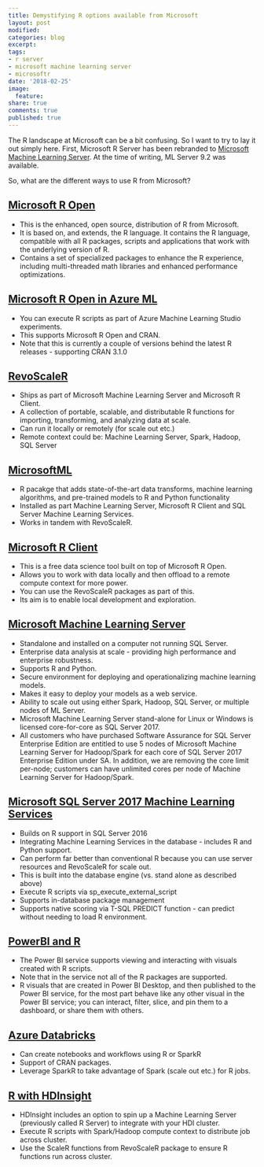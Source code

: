 ```yaml
---
title: Demystifying R options available from Microsoft 
layout: post
modified: 
categories: blog
excerpt: 
tags:
- r server
- microsoft machine learning server
- microsoftr
date: '2018-02-25'
image:
  feature: 
share: true
comments: true
published: true
---
```


The R landscape at Microsoft can be a bit confusing. So I want to try to lay it out simply here. First, Microsoft R Server has been rebranded to [Microsoft Machine Learning Server](https://blogs.technet.microsoft.com/machinelearning/2017/09/25/introducing-microsoft-machine-learning-server-9-2-release/). At the time of writing, ML Server 9.2 was available.

So, what are the different ways to use R from Microsoft?

## [Microsoft R Open](https://mran.microsoft.com/open)
* This is the enhanced, open source, distribution of R from Microsoft. 
* It is based on, and extends, the R language. It contains the R language, compatible with all R packages, scripts and applications that work with the underlying version of R. 
* Contains a set of specialized packages to enhance the R experience, including multi-threaded math libraries and enhanced performance optimizations.

## [Microsoft R Open in Azure ML](https://docs.microsoft.com/en-us/azure/machine-learning/studio-module-reference/execute-r-script)
* You can execute R scripts as part of Azure Machine Learning Studio experiments. 
* This supports Microsoft R Open and CRAN. 
* Note that this is currently a couple of versions behind the latest R releases - supporting CRAN 3.1.0

## [RevoScaleR](https://docs.microsoft.com/en-us/machine-learning-server/r-reference/revoscaler/revoscaler)
* Ships as part of Microsoft Machine Learning Server and Microsoft R Client.
* A collection of portable, scalable, and distributable R functions for importing, transforming, and analyzing data at scale. 
* Can run it locally or remotely (for scale out etc.)
* Remote context could be: Machine Learning Server, Spark, Hadoop, SQL Server

## [MicrosoftML](https://docs.microsoft.com/en-us/machine-learning-server/r/concept-what-is-the-microsoftml-package)
* R pacakge that adds state-of-the-art data transforms, machine learning algorithms, and pre-trained models to R and Python functionality
* Installed as part Machine Learning Server, Microsoft R Client and SQL Server Machine Learning Services.
* Works in tandem with RevoScaleR.

## [Microsoft R Client](https://docs.microsoft.com/en-us/machine-learning-server/r-client/what-is-microsoft-r-client)
* This is a free data science tool built on top of Microsoft R Open.
* Allows you to work with data locally and then offload to a remote compute context for more power.
* You can use the RevoScaleR packages as part of this.
* Its aim is to enable local development and exploration.

## [Microsoft Machine Learning Server](https://docs.microsoft.com/en-us/machine-learning-server/what-is-machine-learning-server)
* Standalone and installed on a computer not running SQL Server.
* Enterprise data analysis at scale - providing high performance and enterprise robustness.
* Supports R and Python.
* Secure environment for deploying and operationalizing machine learning models.
* Makes it easy to deploy your models as a web service.
* Ability to scale out using either Spark, Hadoop, SQL Server, or multiple nodes of ML Server.
* Microsoft Machine Learning Server stand-alone for Linux or Windows is licensed core-for-core as SQL Server 2017.
* All customers who have purchased Software Assurance for SQL Server Enterprise Edition are entitled to use 5 nodes of Microsoft Machine Learning Server for Hadoop/Spark for each core of SQL Server 2017 Enterprise Edition under SA. In addition, we are removing the core limit per-node; customers can have unlimited cores per node of Machine Learning Server for Hadoop/Spark.

## [Microsoft SQL Server 2017 Machine Learning Services](https://docs.microsoft.com/en-us/sql/advanced-analytics/what-s-new-in-sql-server-machine-learning-services)
* Builds on R support in SQL Server 2016
* Integrating Machine Learning Services in the database - includes R and Python support.
* Can perform far better than conventional R because you can use server resources and RevoScaleR for scale out.
* This is built into the database engine (vs. stand alone as described above)
* Execute R scripts via sp_execute_external_script 
* Supports in-database package management
* Supports native scoring via T-SQL PREDICT function - can predict without needing to load R environment.

## [PowerBI and R](https://docs.microsoft.com/en-us/power-bi/service-r-visuals)
* The Power BI service supports viewing and interacting with visuals created with R scripts. 
* Note that in the service not all of the R packages are supported. 
* R visuals that are created in Power BI Desktop, and then published to the Power BI service, for the most part behave like any other visual in the Power BI service; you can interact, filter, slice, and pin them to a dashboard, or share them with others. 

## [Azure Databricks](https://docs.azuredatabricks.net/spark/latest/sparkr/overview.html)
* Can create notebooks and workflows using R or SparkR
* Support of CRAN packages.
* Leverage SparkR to take advantage of Spark (scale out etc.) for R jobs.

## [R with HDInsight](https://docs.microsoft.com/en-us/azure/hdinsight/r-server/r-server-get-started)
* HDInsight includes an option to spin up a Machine Learning Server (previously called R Server) to integrate with your HDI cluster.
* Execute R scripts with Spark/Hadoop compute context to distribute job across cluster.
* Use the ScaleR functions from RevoScaleR package to ensure R functions run across cluster.


